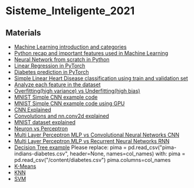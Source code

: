 # Sisteme_Inteligente_2021

## Materials
 - [Machine Learning introduction and categories](https://towardsdatascience.com/machine-learning-an-introduction-23b84d51e6d0)
 - [Python recap and important features used in Machine Learning](https://www.kaggle.com/learn/python)
 - [Neural Network from scratch in Python](https://victorzhou.com/blog/intro-to-neural-networks/)
 - [Linear Regression in PyTorch](PyTorchIntroduction/SimpleLinearRegressionInPyTorch.ipynb)
 - [Diabetes prediction in PyTorch](PyTorchIntroduction/DiabetesExample.ipynb)
 - [Simple Linear Heart Disease classification using train and validation set](PyTorchIntroduction/SimpleLinearRegressionInPyTorch.ipynb)
 - [Analyze each feature in the dataset](https://towardsdatascience.com/exploratory-data-analysis-with-pandas-profiling-de3aae2ddff3)
 - [Overfitting(high variance) vs Underfitting(high bias)](https://towardsdatascience.com/what-are-overfitting-and-underfitting-in-machine-learning-a96b30864690)
 - [MNIST Simple CNN example code](PyTorchIntroduction/MNISTCNN.ipynb)
 - [MNIST Simple CNN example code using GPU](PyTorchIntroduction/MNISTCNNOnGPU.ipynb)
 - [CNN Explained](https://docs.google.com/presentation/d/1N5EgIfY9nst75cq20M27SjOSiSG1c7uAhZ0RngwGVzc/edit#slide=id.g27be483e10_0_0)
 - [Convolutions and nn.conv2d explained](https://towardsdatascience.com/conv2d-to-finally-understand-what-happens-in-the-forward-pass-1bbaafb0b148)
 - [MNIST dataset explained](http://yann.lecun.com/exdb/mnist/)
 - [Neuron vs Perceptron](https://www.quora.com/What-is-the-difference-between-the-neurons-in-an-artificial-neural-network-ANN-and-perceptrons)
 - [Multi Layer Perceptron MLP vs Convolutional Neural Networks CNN](https://www.quora.com/What-is-the-difference-between-a-convolutional-neural-network-and-a-multilayer-perceptron)
 - [Multi Layer Perceptron MLP vs Recurrent Neural Networks RNN](https://cs.stackexchange.com/questions/53521/what-is-difference-between-multilayer-perceptron-and-multilayer-neural-network)
- [Decision Tree example](https://www.datacamp.com/community/tutorials/decision-tree-classification-python)
  Please replace:
  pima = pd.read_csv("pima-indians-diabetes.csv", header=None, names=col_names)
  with:
  pima = pd.read_csv("/content/diabetes.csv")
  pima.columns=col_names
- [K-Means](https://www.datacamp.com/community/tutorials/k-means-clustering-python)
- [KNN](https://www.datacamp.com/community/tutorials/k-nearest-neighbor-classification-scikit-learn)
- [SVM](https://www.datacamp.com/community/tutorials/svm-classification-scikit-learn-python)
